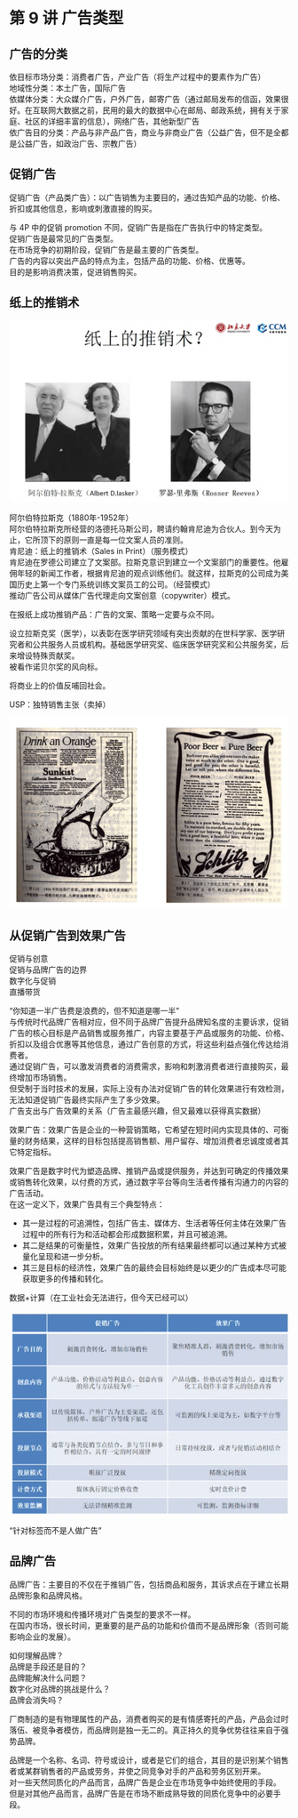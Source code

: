 # 第 9 讲 广告类型

## 广告的分类
依目标市场分类：消费者广告，产业广告（将生产过程中的要素作为广告）  
地域性分类：本土广告，国际广告  
依媒体分类：大众媒介广告，户外广告，邮寄广告（通过邮局发布的信函，效果很好。在互联网大数据之前，民用的最大的数据中心在邮局、邮政系统，拥有关于家庭、社区的详细丰富的信息），网络广告，其他新型广告  
依广告目的分类：产品与非产品广告，商业与非商业广告（公益广告，但不是全都是公益广告，如政治广告、宗教广告）

## 促销广告

促销广告（产品类广告）：以广告销售为主要目的，通过告知产品的功能、价格、折扣或其他信息，影响或刺激直接的购买。

与 4P 中的促销 promotion 不同，促销广告是指在广告执行中的特定类型。  
促销广告是最常见的广告类型。  
在市场竞争的初期阶段，促销广告是最主要的广告类型。  
广告的内容以突出产品的特点为主，包括产品的功能、价格、优惠等。  
目的是影响消费决策，促进销售购买。

## 纸上的推销术

![](_v_images/20221107150040722_31490.png)

阿尔伯特拉斯克（1880年-1952年）  
阿尔伯特拉斯克所经营的洛德托马斯公司，聘请约翰肯尼迪为合伙人。到今天为止，它所顶下的原则一直是每一位文案人员的准则。  
肯尼迪：纸上的推销术（Sales in Print）（服务模式）  
肯尼迪在罗德公司建立了文案部。拉斯克意识到建立一个文案部门的重要性。他雇佣年轻的新闻工作者，根据肯尼迪的观点训练他们。就这样，拉斯克的公司成为美国历史上第一个专门系统训练文案员工的公司。（经营模式）  
推动广告公司从媒体广告代理走向文案创意（copywriter）模式。

在报纸上成功推销产品：广告的文案、策略一定要与众不同。

设立拉斯克奖（医学），以表彰在医学研究领域有突出贡献的在世科学家、医学研究者和公共服务人员或机构。基础医学研究奖、临床医学研究奖和公共服务奖，后来增设特殊贡献奖。  
被看作诺贝尔奖的风向标。

将商业上的价值反哺回社会。

USP：独特销售主张（卖掉）

![](_v_images/20221107151430785_7276.png)

## 从促销广告到效果广告
促销与创意  
促销与品牌广告的边界  
数字化与促销  
直播带货

“你知道一半广告费是浪费的，但不知道是哪一半”  
与传统时代品牌广告相对应，但不同于品牌广告提升品牌知名度的主要诉求，促销广告的核心目标是产品销售或服务推广，内容主要基于产品或服务的功能、价格、折扣以及组合优惠等其他信息，通过广告创意的方式，将这些利益点强化传达给消费者。  
通过促销广告，可以激发消费者的消费需求，影响和刺激消费者进行直接购买，最终增加市场销售。  
但受制于当时技术的发展，实际上没有办法对促销广告的转化效果进行有效检测，无法知道促销广告最终实际产生了多少效果。  
广告支出与广告效果的关系（广告主最感兴趣，但又最难以获得真实数据）

效果广告：效果广告是企业的一种营销策略，它希望在短时间内实现具体的、可衡量的财务结果，这样的目标包括提高销售额、用户留存、增加消费者忠诚度或者其它特定指标。

效果广告是数字时代为塑造品牌、推销产品或提供服务，并达到可确定的传播效果或销售转化效果，以付费的方式，通过数字平台等向生活者传播有沟通力的内容的广告活动。  
在这一定义下，效果广告具有三个典型特点：

* 其一是过程的可追溯性，包括广告主、媒体方、生活者等任何主体在效果广告过程中的所有行为和活动都会形成数据积累，并且可被追溯。  
* 其二是结果的可衡量性，效果广告投放的所有结果最终都可以通过某种方式被量化呈现和进一步分析。  
* 其三是目标的经济性，效果广告的最终会目标始终是以更少的广告成本尽可能获取更多的传播和转化。

数据+计算（在工业社会无法进行，但今天已经可以）

![](_v_images/20221107161822674_26907.png)

“针对标签而不是人做广告”

## 品牌广告
品牌广告：主要目的不仅在于推销广告，包括商品和服务，其诉求点在于建立长期品牌形象和品牌风格。

不同的市场环境和传播环境对广告类型的要求不一样。  
在国内市场，很长时间，更重要的是产品的功能和价值而不是品牌形象（否则可能影响企业的发展）。

如何理解品牌？  
品牌是手段还是目的？  
品牌能解决什么问题？  
数字化对品牌的挑战是什么？  
品牌会消失吗？

厂商制造的是有物理属性的产品，消费者购买的是有情感寄托的产品，产品会过时落伍、被竞争者模仿，而品牌则是独一无二的。真正持久的竞争优势往往来自于强势品牌。

品牌是一个名称、名词、符号或设计，或者是它们的组合，其目的是识别某个销售者或某群销售者的产品或劳务，并使之同竞争对手的产品和劳务区别开来。  
对一些天然同质化的产品而言，品牌广告是企业在市场竞争中始终使用的手段。  
但是对其他产品而言，品牌广告是在市场不断成熟导致的同质化竞争中的必要手段。

